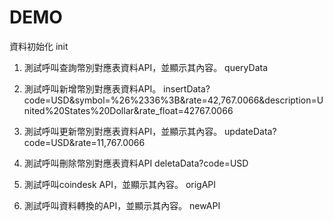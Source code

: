 # DEMO

資料初始化
init

1. 測試呼叫查詢幣別對應表資料API，並顯示其內容。
queryData

2. 測試呼叫新增幣別對應表資料API。
insertData?code=USD&symbol=%26%2336%3B&rate=42,767.0066&description=United%20States%20Dollar&rate_float=42767.0066

3. 測試呼叫更新幣別對應表資料API，並顯示其內容。
updateData?code=USD&rate=11,767.0066

4. 測試呼叫刪除幣別對應表資料API
deletaData?code=USD

5. 測試呼叫coindesk API，並顯示其內容。
origAPI

6. 測試呼叫資料轉換的API，並顯示其內容。
newAPI
